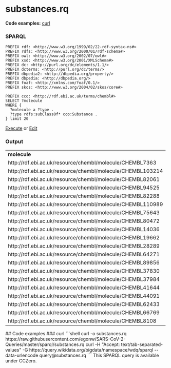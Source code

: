 # substances.rq
**Code examples:** [curl](#curl)
### SPARQL
```sparql
PREFIX rdf: <http://www.w3.org/1999/02/22-rdf-syntax-ns#>
PREFIX rdfs: <http://www.w3.org/2000/01/rdf-schema#>
PREFIX owl: <http://www.w3.org/2002/07/owl#>
PREFIX xsd: <http://www.w3.org/2001/XMLSchema#>
PREFIX dc: <http://purl.org/dc/elements/1.1/>
PREFIX dcterms: <http://purl.org/dc/terms/>
PREFIX dbpedia2: <http://dbpedia.org/property/>
PREFIX dbpedia: <http://dbpedia.org/>
PREFIX foaf: <http://xmlns.com/foaf/0.1/>
PREFIX skos: <http://www.w3.org/2004/02/skos/core#>

PREFIX cco: <http://rdf.ebi.ac.uk/terms/chembl#>
SELECT ?molecule
WHERE {
  ?molecule a ?type .
  ?type rdfs:subClassOf* cco:Substance .
} limit 20
```
[Execute](https://chemblmirror.rdf.bigcat-bioinformatics.org/sparq/?q=PREFIX%20rdf%3A%20%3Chttp%3A%2F%2Fwww.w3.org%2F1999%2F02%2F22-rdf-syntax-ns%23%3E%0APREFIX%20rdfs%3A%20%3Chttp%3A%2F%2Fwww.w3.org%2F2000%2F01%2Frdf-schema%23%3E%0APREFIX%20owl%3A%20%3Chttp%3A%2F%2Fwww.w3.org%2F2002%2F07%2Fowl%23%3E%0APREFIX%20xsd%3A%20%3Chttp%3A%2F%2Fwww.w3.org%2F2001%2FXMLSchema%23%3E%0APREFIX%20dc%3A%20%3Chttp%3A%2F%2Fpurl.org%2Fdc%2Felements%2F1.1%2F%3E%0APREFIX%20dcterms%3A%20%3Chttp%3A%2F%2Fpurl.org%2Fdc%2Fterms%2F%3E%0APREFIX%20dbpedia2%3A%20%3Chttp%3A%2F%2Fdbpedia.org%2Fproperty%2F%3E%0APREFIX%20dbpedia%3A%20%3Chttp%3A%2F%2Fdbpedia.org%2F%3E%0APREFIX%20foaf%3A%20%3Chttp%3A%2F%2Fxmlns.com%2Ffoaf%2F0.1%2F%3E%0APREFIX%20skos%3A%20%3Chttp%3A%2F%2Fwww.w3.org%2F2004%2F02%2Fskos%2Fcore%23%3E%0A%0APREFIX%20cco%3A%20%3Chttp%3A%2F%2Frdf.ebi.ac.uk%2Fterms%2Fchembl%23%3E%0ASELECT%20%3Fmolecule%0AWHERE%20%7B%0A%20%20%3Fmolecule%20a%20%3Ftype%20.%0A%20%20%3Ftype%20rdfs%3AsubClassOf*%20cco%3ASubstance%20.%0A%7D%20limit%2020%0A) or [Edit](https://chemblmirror.rdf.bigcat-bioinformatics.org/?q=PREFIX%20rdf%3A%20%3Chttp%3A%2F%2Fwww.w3.org%2F1999%2F02%2F22-rdf-syntax-ns%23%3E%0APREFIX%20rdfs%3A%20%3Chttp%3A%2F%2Fwww.w3.org%2F2000%2F01%2Frdf-schema%23%3E%0APREFIX%20owl%3A%20%3Chttp%3A%2F%2Fwww.w3.org%2F2002%2F07%2Fowl%23%3E%0APREFIX%20xsd%3A%20%3Chttp%3A%2F%2Fwww.w3.org%2F2001%2FXMLSchema%23%3E%0APREFIX%20dc%3A%20%3Chttp%3A%2F%2Fpurl.org%2Fdc%2Felements%2F1.1%2F%3E%0APREFIX%20dcterms%3A%20%3Chttp%3A%2F%2Fpurl.org%2Fdc%2Fterms%2F%3E%0APREFIX%20dbpedia2%3A%20%3Chttp%3A%2F%2Fdbpedia.org%2Fproperty%2F%3E%0APREFIX%20dbpedia%3A%20%3Chttp%3A%2F%2Fdbpedia.org%2F%3E%0APREFIX%20foaf%3A%20%3Chttp%3A%2F%2Fxmlns.com%2Ffoaf%2F0.1%2F%3E%0APREFIX%20skos%3A%20%3Chttp%3A%2F%2Fwww.w3.org%2F2004%2F02%2Fskos%2Fcore%23%3E%0A%0APREFIX%20cco%3A%20%3Chttp%3A%2F%2Frdf.ebi.ac.uk%2Fterms%2Fchembl%23%3E%0ASELECT%20%3Fmolecule%0AWHERE%20%7B%0A%20%20%3Fmolecule%20a%20%3Ftype%20.%0A%20%20%3Ftype%20rdfs%3AsubClassOf*%20cco%3ASubstance%20.%0A%7D%20limit%2020%0A)


### Output
<!-- https://chemblmirror.rdf.bigcat-bioinformatics.org/sparql -->
<table>
  <tr>
    <td><b>molecule</b></td>
  </tr>
  <tr>
    <td>http://rdf.ebi.ac.uk/resource/chembl/molecule/CHEMBL7363</td>
  </tr>
  <tr>
    <td>http://rdf.ebi.ac.uk/resource/chembl/molecule/CHEMBL103214</td>
  </tr>
  <tr>
    <td>http://rdf.ebi.ac.uk/resource/chembl/molecule/CHEMBL82061</td>
  </tr>
  <tr>
    <td>http://rdf.ebi.ac.uk/resource/chembl/molecule/CHEMBL94525</td>
  </tr>
  <tr>
    <td>http://rdf.ebi.ac.uk/resource/chembl/molecule/CHEMBL82288</td>
  </tr>
  <tr>
    <td>http://rdf.ebi.ac.uk/resource/chembl/molecule/CHEMBL110989</td>
  </tr>
  <tr>
    <td>http://rdf.ebi.ac.uk/resource/chembl/molecule/CHEMBL75643</td>
  </tr>
  <tr>
    <td>http://rdf.ebi.ac.uk/resource/chembl/molecule/CHEMBL80472</td>
  </tr>
  <tr>
    <td>http://rdf.ebi.ac.uk/resource/chembl/molecule/CHEMBL14036</td>
  </tr>
  <tr>
    <td>http://rdf.ebi.ac.uk/resource/chembl/molecule/CHEMBL19662</td>
  </tr>
  <tr>
    <td>http://rdf.ebi.ac.uk/resource/chembl/molecule/CHEMBL28289</td>
  </tr>
  <tr>
    <td>http://rdf.ebi.ac.uk/resource/chembl/molecule/CHEMBL64271</td>
  </tr>
  <tr>
    <td>http://rdf.ebi.ac.uk/resource/chembl/molecule/CHEMBL89856</td>
  </tr>
  <tr>
    <td>http://rdf.ebi.ac.uk/resource/chembl/molecule/CHEMBL37830</td>
  </tr>
  <tr>
    <td>http://rdf.ebi.ac.uk/resource/chembl/molecule/CHEMBL37984</td>
  </tr>
  <tr>
    <td>http://rdf.ebi.ac.uk/resource/chembl/molecule/CHEMBL41644</td>
  </tr>
  <tr>
    <td>http://rdf.ebi.ac.uk/resource/chembl/molecule/CHEMBL44091</td>
  </tr>
  <tr>
    <td>http://rdf.ebi.ac.uk/resource/chembl/molecule/CHEMBL62433</td>
  </tr>
  <tr>
    <td>http://rdf.ebi.ac.uk/resource/chembl/molecule/CHEMBL66769</td>
  </tr>
  <tr>
    <td>http://rdf.ebi.ac.uk/resource/chembl/molecule/CHEMBL8108</td>
  </tr>
</table>
## Code examples
### curl
```shell
curl -o substances.rq https://raw.githubusercontent.com/egonw/SARS-CoV-2-Queries/master/sparql/substances.rq
curl -H "Accept: text/tab-separated-values" -G https://query.wikidata.org/bigdata/namespace/wdq/sparql --data-urlencode query@substances.rq
```
This SPARQL query is available under CCZero.
